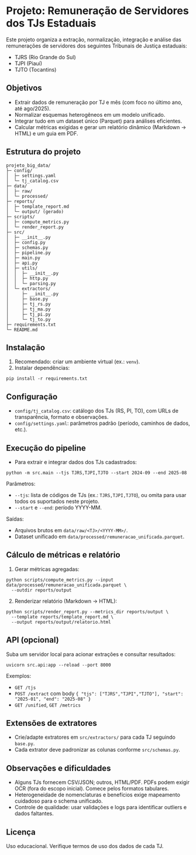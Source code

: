 # Projeto: Remuneração de Servidores dos TJs Estaduais

Este projeto organiza a extração, normalização, integração e análise das remunerações de servidores dos seguintes Tribunais de Justiça estaduais:

- TJRS (Rio Grande do Sul)
- TJPI (Piauí)
- TJTO (Tocantins)

## Objetivos
- Extrair dados de remuneração por TJ e mês (com foco no último ano, até ago/2025).
- Normalizar esquemas heterogêneos em um modelo unificado.
- Integrar tudo em um dataset único (Parquet) para análises eficientes.
- Calcular métricas exigidas e gerar um relatório dinâmico (Markdown -> HTML) e um guia em PDF.

## Estrutura do projeto
```
projeto_big_data/
├─ config/
│  ├─ settings.yaml
│  └─ tj_catalog.csv
├─ data/
│  ├─ raw/
│  └─ processed/
├─ reports/
│  ├─ template_report.md
│  └─ output/ (gerado)
├─ scripts/
│  ├─ compute_metrics.py
│  └─ render_report.py
├─ src/
│  ├─ __init__.py
│  ├─ config.py
│  ├─ schemas.py
│  ├─ pipeline.py
│  ├─ main.py
│  ├─ api.py
│  ├─ utils/
│  │  ├─ __init__.py
│  │  ├─ http.py
│  │  └─ parsing.py
│  └─ extractors/
│     ├─ __init__.py
│     ├─ base.py
│     ├─ tj_rs.py
│     ├─ tj_ma.py
│     ├─ tj_pi.py
│     └─ tj_to.py
├─ requirements.txt
└─ README.md
```

## Instalação
1. Recomendado: criar um ambiente virtual (ex.: `venv`).
2. Instalar dependências:
```
pip install -r requirements.txt
```

## Configuração
- `config/tj_catalog.csv`: catálogo dos TJs (RS, PI, TO), com URLs de transparência, formato e observações.
- `config/settings.yaml`: parâmetros padrão (período, caminhos de dados, etc.).

## Execução do pipeline
- Para extrair e integrar dados dos TJs cadastrados:
```
python -m src.main --tjs TJRS,TJPI,TJTO --start 2024-09 --end 2025-08
```
Parâmetros:
- `--tjs`: lista de códigos de TJs (ex.: `TJRS,TJPI,TJTO`), ou omita para usar todos os suportados neste projeto.
- `--start` e `--end`: período YYYY-MM.

Saídas:
- Arquivos brutos em `data/raw/<TJ>/<YYYY-MM>/`.
- Dataset unificado em `data/processed/remuneracao_unificada.parquet`.

## Cálculo de métricas e relatório
1. Gerar métricas agregadas:
```
python scripts/compute_metrics.py --input data/processed/remuneracao_unificada.parquet \
  --outdir reports/output
```
2. Renderizar relatório (Markdown -> HTML):
```
python scripts/render_report.py --metrics_dir reports/output \
  --template reports/template_report.md \
  --output reports/output/relatorio.html
```

## API (opcional)
Suba um servidor local para acionar extrações e consultar resultados:
```
uvicorn src.api:app --reload --port 8000
```
Exemplos:
- `GET /tjs`
- `POST /extract` com body `{ "tjs": ["TJRS","TJPI","TJTO"], "start": "2025-01", "end": "2025-08" }`
- `GET /unified`, `GET /metrics`

## Extensões de extratores
- Crie/adapte extratores em `src/extractors/` para cada TJ seguindo `base.py`.
- Cada extrator deve padronizar as colunas conforme `src/schemas.py`.

## Observações e dificuldades
- Alguns TJs fornecem CSV/JSON; outros, HTML/PDF. PDFs podem exigir OCR (fora do escopo inicial). Comece pelos formatos tabulares.
- Heterogeneidade de nomenclaturas e benefícios exige mapeamento cuidadoso para o schema unificado.
- Controle de qualidade: usar validações e logs para identificar outliers e dados faltantes.

## Licença
Uso educacional. Verifique termos de uso dos dados de cada TJ.
